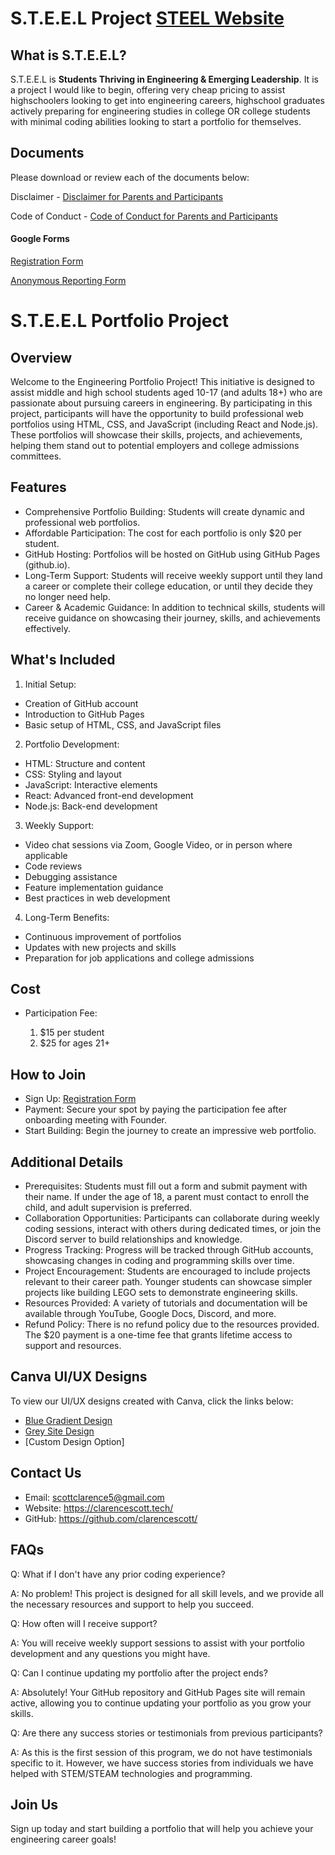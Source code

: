 # S.T.E.E.L Project [STEEL Website](https://s-t-e-e-l.vercel.app/)

## What is S.T.E.E.L?
S.T.E.E.L is <b>Students Thriving in Engineering & Emerging Leadership</b>. It is a project I would like to begin, offering very cheap pricing to assist highschoolers looking to get into engineering careers, highschool graduates actively preparing for engineering studies in college OR college students with minimal coding abilities looking to start a portfolio for themselves.

## Documents
Please download or review each of the documents below:

Disclaimer - [Disclaimer for Parents and Participants](Disclaimer.pdf)

Code of Conduct - [Code of Conduct for Parents and Participants](Conduct.pdf)

#### Google Forms

[Registration Form](https://forms.gle/2HCqBhJEhUnYet8z6)

[Anonymous Reporting Form](https://forms.gle/3GarcWXnQY9po6fc6)


# S.T.E.E.L Portfolio Project
## Overview
Welcome to the Engineering Portfolio Project! This initiative is designed to assist middle and high school students aged 10-17 (and adults 18+) who are passionate about pursuing careers in engineering. By participating in this project, participants will have the opportunity to build professional web portfolios using HTML, CSS, and JavaScript (including React and Node.js). These portfolios will showcase their skills, projects, and achievements, helping them stand out to potential employers and college admissions committees.

## Features
- Comprehensive Portfolio Building: Students will create dynamic and professional web portfolios.
- Affordable Participation: The cost for each portfolio is only $20 per student.
- GitHub Hosting: Portfolios will be hosted on GitHub using GitHub Pages (github.io).
- Long-Term Support: Students will receive weekly support until they land a career or complete their college education, or until they decide they no longer need help.
- Career & Academic Guidance: In addition to technical skills, students will receive guidance on showcasing their journey, skills, and achievements effectively.

## What's Included
1. Initial Setup:

- Creation of GitHub account
- Introduction to GitHub Pages
- Basic setup of HTML, CSS, and JavaScript files

2. Portfolio Development:

- HTML: Structure and content
- CSS: Styling and layout
- JavaScript: Interactive elements
- React: Advanced front-end development
- Node.js: Back-end development

3. Weekly Support:

- Video chat sessions via Zoom, Google Video, or in person where applicable
- Code reviews
- Debugging assistance
- Feature implementation guidance
- Best practices in web development

4. Long-Term Benefits:

- Continuous improvement of portfolios
- Updates with new projects and skills
- Preparation for job applications and college admissions

## Cost
- Participation Fee:
  
  1. $15 per student
  2. $25 for ages 21+

## How to Join
- Sign Up: [Registration Form](https://forms.gle/2HCqBhJEhUnYet8z6)
- Payment: Secure your spot by paying the participation fee after onboarding meeting with Founder.
- Start Building: Begin the journey to create an impressive web portfolio.

## Additional Details
- Prerequisites: Students must fill out a form and submit payment with their name. If under the age of 18, a parent must contact to enroll the child, and adult supervision is preferred.
- Collaboration Opportunities: Participants can collaborate during weekly coding sessions, interact with others during dedicated times, or join the Discord server to build relationships and knowledge.
- Progress Tracking: Progress will be tracked through GitHub accounts, showcasing changes in coding and programming skills over time.
- Project Encouragement: Students are encouraged to include projects relevant to their career path. Younger students can showcase simpler projects like building LEGO sets to demonstrate engineering skills.
- Resources Provided: A variety of tutorials and documentation will be available through YouTube, Google Docs, Discord, and more.
- Refund Policy: There is no refund policy due to the resources provided. The $20 payment is a one-time fee that grants lifetime access to support and resources.

## Canva UI/UX Designs
To view our UI/UX designs created with Canva, click the links below:

- [Blue Gradient Design](https://www.canva.com/design/DAGMb_W3BHQ/A79GCCoAk_LPBRCNM0eqyw/view?mode=prototype)
- [Grey Site Design](https://www.canva.com/design/DAGMcmQIT48/DxgQnUMTWieiGB78awTQ3Q/view?mode=prototype)
- [Custom Design Option]

## Contact Us
- Email: scottclarence5@gmail.com
- Website: https://clarencescott.tech/
- GitHub: https://github.com/clarencescott/

## FAQs
Q: What if I don't have any prior coding experience?

A: No problem! This project is designed for all skill levels, and we provide all the necessary resources and support to help you succeed.


Q: How often will I receive support?

A: You will receive weekly support sessions to assist with your portfolio development and any questions you might have.


Q: Can I continue updating my portfolio after the project ends?

A: Absolutely! Your GitHub repository and GitHub Pages site will remain active, allowing you to continue updating your portfolio as you grow your skills.


Q: Are there any success stories or testimonials from previous participants?

A: As this is the first session of this program, we do not have testimonials specific to it. However, we have success stories from individuals we have helped with STEM/STEAM technologies and programming.


## Join Us
Sign up today and start building a portfolio that will help you achieve your engineering career goals!


